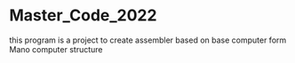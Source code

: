 # Master_Code_2022
this program is a project to create assembler based on base computer form Mano computer structure

